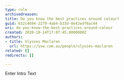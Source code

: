 ```yaml
---
type: rule
archivedreason: 
title: Do you know the best practices around colour?
guid: 632c4694-2279-4ab4-b33d-8e42edf6ac44
uri: do-you-know-the-best-practices-around-colour
created: 2020-10-14T17:07:45.0000000Z
authors:
- title: Ulysses Maclaren
  url: https://ssw.com.au/people/ulysses-maclaren
related: []
redirects: []

---
```



Enter Intro Text
<br><excerpt class='endintro'></excerpt><br>



